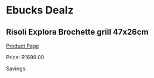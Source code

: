 
# Ebucks Dealz
## Risoli Explora Brochette grill 47x26cm
[Product Page](https://www.ebucks.com/web/shop/productSelected.do?prodId=1162582671&catId=704983235)

Price: R1699.00

Savings: 


	